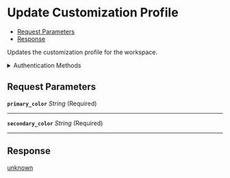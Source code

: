 # Update Customization Profile

- [Request Parameters](#request-parameters)
- [Response](#response)

Updates the customization profile for the workspace.


<details>

<summary>Authentication Methods</summary>

- Client session token

To learn more, see [Authentication](https://docs.seam.co/latest/api/authentication).
</details>

## Request Parameters

**`primary_color`** *String* (Required)

---

**`secondary_color`** *String* (Required)

---


## Response

[unknown](./)

